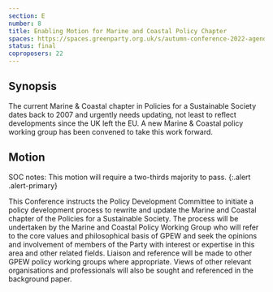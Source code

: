 ```yaml
---
section: E
number: 8
title: Enabling Motion for Marine and Coastal Policy Chapter
spaces: https://spaces.greenparty.org.uk/s/autumn-conference-2022-agenda-forum/?contentId=100485
status: final
coproposers: 22
---
```

## Synopsis
The current Marine & Coastal chapter in Policies for a Sustainable Society dates back to 2007 and urgently needs updating, not least to reflect developments since the UK left the EU. A new Marine & Coastal policy working group has been convened to take this work forward.

## Motion
SOC notes: This motion will require a two-thirds majority to pass.
{:.alert .alert-primary}

This Conference instructs the Policy Development Committee to initiate a policy development process to rewrite and update the Marine and Coastal chapter of the Policies for a Sustainable Society. The process will be undertaken by the Marine and Coastal Policy Working Group who will refer to the core values and philosophical basis of GPEW and seek the opinions and involvement of members of the Party with interest or expertise in this area and other related fields. Liaison and reference will be made to other GPEW policy working groups where appropriate. Views of other relevant organisations and professionals will also be sought and referenced in the background paper.
